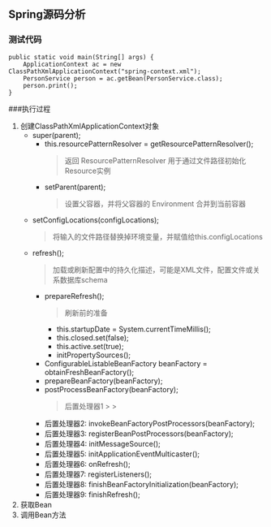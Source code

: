 ## Spring源码分析
### 测试代码
```
public static void main(String[] args) {
    ApplicationContext ac = new ClassPathXmlApplicationContext("spring-context.xml");
    PersonService person = ac.getBean(PersonService.class);
    person.print();
}
```
###执行过程
1. 创建ClassPathXmlApplicationContext对象
    - super(parent);
        - this.resourcePatternResolver = getResourcePatternResolver();
            > 返回 ResourcePatternResolver 用于通过文件路径初始化Resource实例
        - setParent(parent);
            > 设置父容器，并将父容器的 Environment 合并到当前容器
    - setConfigLocations(configLocations);
        > 将输入的文件路径替换掉环境变量，并赋值给this.configLocations
    - refresh();
        > 加载或刷新配置中的持久化描述，可能是XML文件，配置文件或关系数据库schema
        - prepareRefresh();
            > 刷新前的准备
            - this.startupDate = System.currentTimeMillis();
            - this.closed.set(false);
            - this.active.set(true);
            - initPropertySources();
        - ConfigurableListableBeanFactory beanFactory = obtainFreshBeanFactory();
        - prepareBeanFactory(beanFactory);
        - postProcessBeanFactory(beanFactory);
            > 后置处理器1
                                                   >
                                                   >
        - 后置处理器2: invokeBeanFactoryPostProcessors(beanFactory);
        - 后置处理器3: registerBeanPostProcessors(beanFactory);
        - 后置处理器4: initMessageSource();
        - 后置处理器5: initApplicationEventMulticaster();
        - 后置处理器6: onRefresh();
        - 后置处理器7: registerListeners();
        - 后置处理器8: finishBeanFactoryInitialization(beanFactory);
        - 后置处理器9: finishRefresh();
2. 获取Bean
3. 调用Bean方法